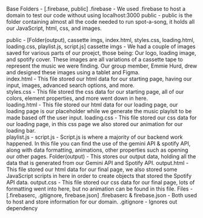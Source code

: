 Base Folders - [.firebase, public]
  .firebase - We used .firebase to host a domain to test our code without using localhost:3000
  public - public is the folder containing almost all the code needed to run spot-a-song, it holds all our JavaScript, html, css, and images.


  public - [Folder(output), cassette imgs, index.html, styles.css, loading.html, loading.css, playlist.js, script.js]
    cassette imgs - We had a couple of images saved for various parts of our proejct, those being: Our logo, loading image, and spotify cover. These images are all variations
                    of a cassette tape to represent the music we were finding. Our group member, Emmie Hurd, drew and designed these images using a tablet and Figma.                 
    index.html - This file stored our html data for our starting page, having our input, images, advanced search options, and more.    
    styles.css - This file stored the css data for our starting page, all of our colors, element properties, and more went down in here.   
    loading.html - This file stored our html data for our loading page, our loading page is our placeholder while we generate the music playlsit to be made based off the user input. 
    loading.css - This file stored our css data for our loading page, in this css page we also stored our animation for our loading bar.  
    playlist.js -     script.js - Script.js is where a majority of our backend work happened. In this file you can find the use of the gemini API & spotify API, along with data formatting, animations,
                other properties such as opening our other pages.
    Folder(output) - This stores our output data, holding all the data that is generated from our Gemini API and Spotify API.
      output.html - This file stored our html data for our final page, we also stored some JavaScript scripts in here in order to create objects that stored the Spotify API data.
      output.css - This file stored our css data for our final page, lots of formatting went into here, but no animation can be found in this file.
Files - [.firebaserc, .gitignore, firebase.json]
  .firebaserc & firebase.json - Both used to host and store information for our domain.
  .gitignore - Ignores out dependency
